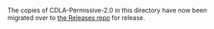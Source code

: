 The copies of CDLA-Permissive-2.0 in this directory have now been migrated over to [the Releases repo](https://github.com/Community-Data-License-Agreements/Releases) for release.
